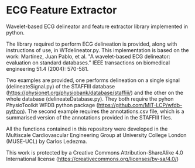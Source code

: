 # ECG Feature Extractor
Wavelet-based ECG delineator and feature extractor library implemented in python. 

The library required to perform ECG delineation is provided, along with instructions of use, in WTdelineator.py. This implementation is based on the work: Martínez, Juan Pablo, et al. "A wavelet-based ECG delineator: evaluation on standard databases." IEEE transactions on biomedical engineering 51.4 (2004): 570-581.

Two examples are provided, one performs delineation on a single signal (delineateSignal.py) of the STAFFIII database (https://physionet.org/physiobank/database/staffiii/) and the other on the whole database (delineateDatabase.py). They both require the pyhon PhysioToolkit WFDB python package (https://github.com/MIT-LCP/wfdb-python). The second example requires the annotations.csv file, which is a summarised version of the annotations provided in the STAFFIII files.

All the functions contained in this repository were developed in the Multiscale Cardiovascular Engineering Group at University College London (MUSE-UCL) by Carlos Ledezma.

This work is protected by a Creative Commons Attribution-ShareAlike 4.0 International license (https://creativecommons.org/licenses/by-sa/4.0/)
